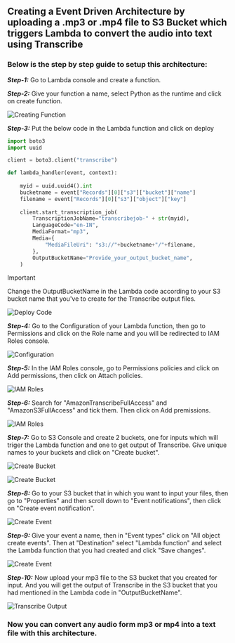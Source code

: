 <h2>Creating a Event Driven Architecture by uploading a .mp3 or .mp4 file to S3 Bucket which triggers Lambda to convert the audio into text using Transcribe</h2>

<h3>Below is the step by step guide to setup this architecture:</h3>

***Step-1:*** Go to Lambda console and create a function.

***Step-2:*** Give your function a name, select Python as the runtime and click on create function.

![Creating Function](/assets/images/CreatingFunction.png)

***Step-3:*** Put the below code in the Lambda function and click on deploy

```python
import boto3
import uuid

client = boto3.client("transcribe")

def lambda_handler(event, context):
    
    myid = uuid.uuid4().int
    bucketname = event["Records"][0]["s3"]["bucket"]["name"]
    filename = event["Records"][0]["s3"]["object"]["key"]
    
    client.start_transcription_job(
        TranscriptionJobName="transcribejob-" + str(myid),
        LanguageCode="en-IN",
        MediaFormat="mp3",
        Media={
            "MediaFileUri": "s3://"+bucketname+"/"+filename,
        },
        OutputBucketName="Provide_your_output_bucket_name",
    )
```
> [!IMPORTANT]
> Change the OutputBucketName in the Lambda code according to your S3 bucket name that you've to create for the Transcribe output files.

![Deploy Code](/assets/images/DeployCode.png)

***Step-4:*** Go to the Configuration of your Lambda function, then go to Permissions and click on the Role name and you will be redirected to IAM Roles console.

![Configuration](/assets/images/Configuration.png)

***Step-5:*** In the IAM Roles console, go to Permissions policies and click on Add permissions, then click on Attach policies.

![IAM Roles](/assets/images/IAMRoles.png)

***Step-6:*** Search for "AmazonTranscribeFullAccess" and "AmazonS3FullAccess" and tick them. Then click on Add premissions.

![IAM Roles](/assets/images/IAMRoles2.png)

***Step-7:*** Go to S3 Console and create 2 buckets, one for inputs which will triger the Lambda function and one to get output of Transcribe. Give unique names to your buckets and click on "Create bucket".

![Create Bucket](/assets/images/CreateBucket.png)

![Create Bucket](/assets/images/CreateBucket2.png)

***Step-8:*** Go to your S3 bucket that in which you want to input your files, then go to "Properties" and then scroll down to "Event notifications", then click on "Create event notification".

![Create Event](/assets/images/CreateEvent.png)

***Step-9:*** Give your event a name, then in "Event types" click on "All object create events". Then at "Destination" select "Lambda function" and select the Lambda function that you had created and click "Save changes".

![Create Event](/assets/images/CreateEvent2.png)

***Step-10:*** Now upload your mp3 file to the S3 bucket that you created for input. And you will get the output of Transcribe in the S3 bucket that you had mentioned in the Lambda code in "OutputBucketName".

![Transcribe Output](/assets/images/Output.png)

<h3>Now you can convert any audio form mp3 or mp4 into a text file with this architecture.</h3>